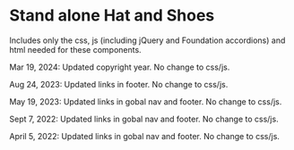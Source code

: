 # Stand alone Hat and Shoes

Includes only the css, js (including jQuery and Foundation accordions) and html needed for these components.

Mar 19, 2024: Updated copyright year. No change to css/js.

Aug 24, 2023: Updated links in footer. No change to css/js.

May 19, 2023: Updated links in gobal nav and footer. No change to css/js.

Sept 7, 2022: Updated links in gobal nav and footer. No change to css/js.

April 5, 2022: Updated links in gobal nav and footer. No change to css/js.
